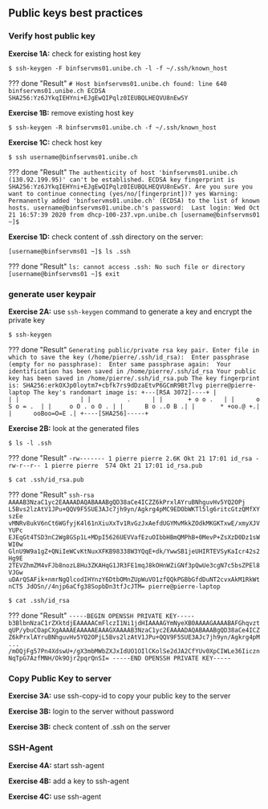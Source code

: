 ## Public keys best practices

### Verify host public key

**Exercise 1A:** check for existing host key

```
$ ssh-keygen -F binfservms01.unibe.ch -l -f ~/.ssh/known_host
```

??? done "Result"
    ```
    # Host binfservms01.unibe.ch found: line 640 
    binfservms01.unibe.ch ECDSA SHA256:Yz6JYkqIEHYni+EJgEwQIPqlz0IEUBQLHEQVU8nEwSY
    ```
    
**Exercise 1B:** remove existing host key

```
$ ssh-keygen -R binfservms01.unibe.ch -f ~/.ssh/known_host
```

**Exercise 1C:** check host key

```
$ ssh username@binfservms01.unibe.ch
```

??? done "Result"
    ```
    The authenticity of host 'binfservms01.unibe.ch (130.92.199.95)' can't be established.
    ECDSA key fingerprint is SHA256:Yz6JYkqIEHYni+EJgEwQIPqlz0IEUBQLHEQVU8nEwSY.
    Are you sure you want to continue connecting (yes/no/[fingerprint])? yes
    Warning: Permanently added 'binfservms01.unibe.ch' (ECDSA) to the list of known hosts.
    username@binfservms01.unibe.ch's password: 
    Last login: Wed Oct 21 16:57:39 2020 from dhcp-100-237.vpn.unibe.ch
    [username@binfservms01 ~]$ 
    ```

**Exercise 1D:** check content of .ssh directory on the server:

```
[username@binfservms01 ~]$ ls .ssh
```

??? done "Result"
    ```
    ls: cannot access .ssh: No such file or directory
    [username@binfservms01 ~]$ exit
    ```



### generate user keypair

**Exercise 2A:** use `ssh-keygen` command to generate a key and encrypt the private key

```
$ ssh-keygen
```

??? done "Result"
    ```
    Generating public/private rsa key pair.
    Enter file in which to save the key (/home/pierre/.ssh/id_rsa): 
    Enter passphrase (empty for no passphrase): 
    Enter same passphrase again: 
    Your identification has been saved in /home/pierre/.ssh/id_rsa
    Your public key has been saved in /home/pierre/.ssh/id_rsa.pub
    The key fingerprint is:
    SHA256:erkOXJp0loytm7+cbfk7rs9dDzaEtvP6GCmR9Bt7lvg pierre@pierre-laptop
    The key's randomart image is:
    +---[RSA 3072]----+
    |                 |
    |                 |
    |          .      |
    |       + o o .   |
    |      o S o = .  |
    |     o O . o O . |
    |      B o ..O B .|
    |       * +oo.@ +.|
    |      ooBoo=O=E .|
    +----[SHA256]-----+
    ```

**Exercise 2B:** look at the generated files

```
$ ls -l .ssh
```

??? done "Result"
    ```
    -rw------- 1 pierre pierre 2.6K Okt 21 17:01 id_rsa
    -rw-r--r-- 1 pierre pierre  574 Okt 21 17:01 id_rsa.pub
    ```

```
$ cat .ssh/id_rsa.pub
```

??? done "Result"
    ```
    ssh-rsa AAAAB3NzaC1yc2EAAAADAQABAAABgQD38aCe4ICZZ6kPrxlAYruBNhguvHv5YQ2OPj
    L5Bvs2lzAtV1JPu+QQV9F5SUE3AJc7jh9yn/Agkrg4pMC9EDObWKTl5lg6ritcGtzQMfXYszEe
    vMNRv8ukV6nCt6WGfyjK4l61nXiuXxTv1RvGzJxAefdUGYMvMkkZOdkMKGKTxwE/xmyXJVYUPc
    EJEqGt4TSD3nC2Wg8GSp1L+MDpI5626UEVVafEzuOIbbHBmQMPhB+0MevP+ZsXzD0Dz1sWWI0w
    GlnU9W9a1gZ+QNiIeWCvKtNuxXFKB98338W3YQqE+dk/YwwSB1jeUHIRTEVSyKaIcr42s2Hg9E
    2TEVZhmZM4vFJb8nozL8Hu3ZKAHqG1JR3FE1mqJ8kOHnWZiGNf3pQwUe3cgN7c5bsZPEl8VJGw
    uDArQSAFik+nmrNgQlcodIHYnzY6DtbOMnZUpWuVO1zfQQkPGBbGfdDuNT2cvxAkM1RkWtnCT5
    JdOSn//4njp6aCfg38SopbDn3tfJcJTM= pierre@pierre-laptop
    ```

```
$ cat .ssh/id_rsa
```
??? done "Result"
    ```
    -----BEGIN OPENSSH PRIVATE KEY-----
    b3BlbnNzaC1rZXktdjEAAAAACmFlczI1Ni1jdHIAAAAGYmNyeXB0AAAAGAAAABAFGhqvzt
    qUP/ybuCOapCXgAAAAEAAAAAEAAAGXAAAAB3NzaC1yc2EAAAADAQABAAABgQD38aCe4ICZ
    Z6kPrxlAYruBNhguvHv5YQ2OPjL5Bvs2lzAtV1JPu+QQV9F5SUE3AJc7jh9yn/Agkrg4pM
    ...
    /mOQjFg57Pn4XdswU+/gX3mbMWbZXJxIdUO1OIlCKolSe2dJA2CfYUv0XpCIWLe36Iiczn
    NqTpG7AzfMNH/Ok9Ojr2pqrQnSI=
    -----END OPENSSH PRIVATE KEY-----
    ```




### Copy Public Key to server

**Exercise 3A:** use ssh-copy-id to copy your public key to the server

**Exercise 3B:** login to the server without password

**Exercise 3B:** check content of .ssh on the server


### SSH-Agent

**Exercise 4A:** start ssh-agent

**Exercise 4B:** add a key to ssh-agent

**Exercise 4C:** use ssh-agent



